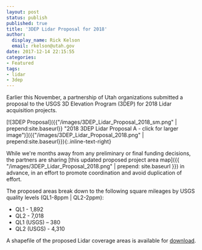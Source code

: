 ```yaml
---
layout: post
status: publish
published: true
title: '3DEP Lidar Proposal for 2018'
author:
  display_name: Rick Kelson
  email: rkelson@utah.gov
date: 2017-12-14 22:15:55
categories:
- Featured
tags:
- lidar
- 3dep
---
```


Earlier this November, a partnership of Utah organizations submitted a proposal to the USGS 3D Elevation Program (3DEP) for 2018 Lidar acquisition projects.  

[![3DEP Proposal]({{"/images/3DEP_Lidar_Proposal_2018_sm.png" | prepend:site.baseurl}} "2018 3DEP Lidar Proposal A - click for larger image")]({{"/images/3DEP_Lidar_Proposal_2018.png" | prepend:site.baseurl}}){:.inline-text-right}  

While we're months away from any preliminary or final funding decisions, the partners are sharing [this updated proposed project area map]({{ "/images/3DEP_Lidar_Proposal_2018.png" | prepend: site.baseurl }})
 in advance, in an effort to promote coordination and avoid duplication of effort.   

The proposed areas break down to the following square mileages by USGS quality levels (QL1-8ppm | QL2-2ppm):
-	QL1 - 1,892
-	QL2 - 7,018
-	QL1 (USGS) – 380
-	QL2 (USGS) - 4,310

 A shapefile of the proposed Lidar coverage areas is available for [download](ftp://ftp.agrc.utah.gov/LiDAR/3DEP_Lidar_Proposal_2018.zip).  

 
